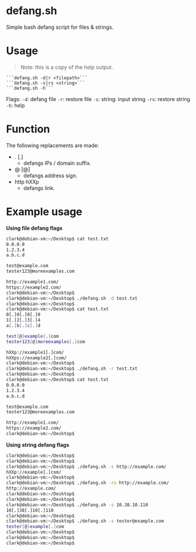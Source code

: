 # defang.sh
Simple bash defang script for files &amp; strings.

# Usage
> Note: this is a copy of the help output.

	```defang.sh -d|r <filepath>```
	```defang.sh -s|rs <string>```
	```defang.sh -h```

Flags:
	```-d```: defang file
	```-r```: restore file
	```-s```: string: input string
	```-rs```: restore string
	```-h```: help

# Function
The following replacements are made:
* .    [.]
  * defangs IPs / domain suffix.
* @    [@]
  * defangs address sign.
* http hXXp
  * defangs link.
 
# Example usage

**Using file defang flags**
```bash
clark@debian-vm:~/Desktop$ cat test.txt 
0.0.0.0
1.2.3.4 
a.b.c.d

test@example.com
tester123@moreexamples.com

http://example1.com/
https://example2.com/
clark@debian-vm:~/Desktop$ 
clark@debian-vm:~/Desktop$ ./defang.sh -d test.txt
clark@debian-vm:~/Desktop$ 
clark@debian-vm:~/Desktop$ cat test.txt 
0[.]0[.]0[.]0
1[.]2[.]3[.]4 
a[.]b[.]c[.]d

test[@]example[.]com
tester123[@]moreexamples[.]com

hXXp://example1[.]com/
hXXps://example2[.]com/
clark@debian-vm:~/Desktop$ 
clark@debian-vm:~/Desktop$ ./defang.sh -r test.txt
clark@debian-vm:~/Desktop$ 
clark@debian-vm:~/Desktop$ cat test.txt 
0.0.0.0
1.2.3.4 
a.b.c.d

test@example.com
tester123@moreexamples.com

http://example1.com/
https://example2.com/
clark@debian-vm:~/Desktop$
```

**Using string defang flags**
```bash
clark@debian-vm:~/Desktop$ 
clark@debian-vm:~/Desktop$ 
clark@debian-vm:~/Desktop$ ./defang.sh -s http://example.com/
hXXp://example[.]com/
clark@debian-vm:~/Desktop$ 
clark@debian-vm:~/Desktop$ ./defang.sh -rs http://example.com/
http://example.com/
clark@debian-vm:~/Desktop$ 
clark@debian-vm:~/Desktop$ 
clark@debian-vm:~/Desktop$ ./defang.sh -s 10.38.10.110
10[.]38[.]10[.]110
clark@debian-vm:~/Desktop$ 
clark@debian-vm:~/Desktop$ ./defang.sh -s tester@example.com
tester[@]example[.]com
clark@debian-vm:~/Desktop$ 
clark@debian-vm:~/Desktop$ 
clark@debian-vm:~/Desktop$
```
